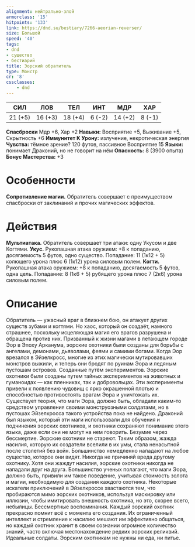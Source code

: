 ```yaml
---
alignment: нейтрально-злой
armorclass: '15'
hitpoints: '133'
link: https://dnd.su/bestiary/7266-aeorian-reverser/
size: Большой
speed: '40'
tags:
- dnd
- существо
- бестиарий
title: Эорский обратитель
type: Монстр
cr: '8'
cssclasses:
    - dnd
---
```



| СИЛ | ЛОВ | ТЕЛ | ИНТ | МДР | ХАР |
|---|---|---|---|---|---|
| 21 (+5) | 16 (+3) | 18 (+4) | 6 (-2) | 14 (+2) | 8 (-1) |
**Спасброски** Мдр +6, Хар +2
**Навыки:** Восприятие +5, Выживание +5, Скрытность +6
**Иммунитет К Урону:** излучение, некротическая энергия
**Чувства:** тёмное зрение? 120 футов, пассивное Восприятие 15
**Языки:** понимает Драконий, но не говорит на нём
**Опасность:** 8 (3900 опыта)
**Бонус Мастерства:** +3


# Особенности
**Сопротивление магии.** Обратитель совершает с преимуществом спасброски от заклинаний и прочих магических эффектов.


# Действия
**Мультиатака.** Обратитель совершает три атаки: одну Укусом и две Когтями.
**Укус.** Рукопашная атака оружием: +8 к попаданию, досягаемость 5 футов, одно существо. Попадание: 11 (1к12 + 5) колющего урона плюс 6 (1к12) урона силовым полем.
**Когти.** Рукопашная атака оружием: +8 к попаданию, досягаемость 5 футов, одна цель. Попадание: 8 (1к6 + 5) рубящего урона плюс 7 (2к6) урона силовым полем.


# Описание
Обратитель — ужасный враг в ближнем бою, он атакует других существ зубами и когтями. Но хаос, который он создаёт, намного страшнее, поскольку исцеляющая магия его врагов разрушена и обращена против них. Призванный к жизни магами в летающем городе Эор в Эпоху Арканума, эорские охотники были созданы для борьбы с ангелами, демонами, дьяволами, феями и самими богами. Когда Эор врезался в Эйзелкросс, многие из этих магически мутировавших монстров выжили, и теперь они бродят по руинам Эора и ледяным пустошам островов. Созданные путём экспериментов. Эорские охотники были созданы путем тайных экспериментов на животных и гуманоидах — как пленниках, так и добровольцах. Эти эксперименты привели к появлению чудовищ с ярко окрашенной плотью и способностью противостоять врагам Эора и уничтожать их. Существует теория, что маги Эора, должно быть, обладали каким-то средством управления своими монструозными солдатами, но в пустошах Эйзелкросса такого устройства пока не найдено. Драконий был языком, который эти маги использовали для обучения и подчинения эорских охотников, и охотники сохраняют понимание этого языка, даже если они не могут на нем говорить. Безумие через бессмертие. Эорские охотники не стареют. Таким образом, жажда насилия, которую их создатели вселили в их умы, стала ненасытной после столетий без войн. Большинство немедленно нападают на любое существо, которое они видят. Никогда не причиняй вреда другому охотнику. Хотя они жаждут насилия, эорские охотники никогда не нападали друг на друга. Большинство ученых полагают, что маги Эора, должно быть, привили им такое поведение, учитывая стоимость золота и магии, необходимую для создания каждого охотника. Некоторые искатели приключений в Эйзелкроссе хвастаются тем, что пробираются мимо эорских охотников, используя маскировку или иллюзии, чтобы имитировать внешность охотника, но это, скорее всего, небылицы. Бессмертные воспоминания. Каждый эорский охотник прекрасно помнит всё с момента его создания. Их ограниченный интеллект и стремление к насилию мешают им эффективно общаться, но каждый охотник хранит в своем сознании огромное количество знаний, часто включая местонахождение редких эорских реликвий. Идеальные солдаты. Эорским охотникам не нужны ни еда, ни питье.